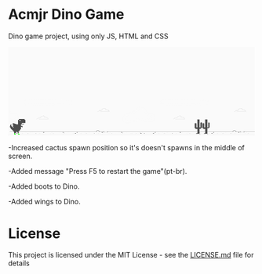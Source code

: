 # Acmjr Dino Game 
Dino game project, using only JS, HTML and CSS

![screenshot](example.png?raw=true "screenshot")



-Increased cactus spawn position so it's doesn't spawns in the middle of screen.

-Added message "Press F5 to restart the game"(pt-br).

-Added boots to Dino.

-Added wings to Dino.

# License

This project is licensed under the MIT License - see the [LICENSE.md](LICENSE.md) file for details
